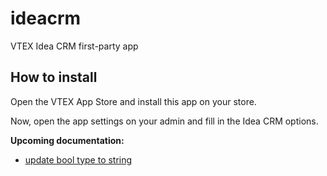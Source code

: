 # ideacrm

VTEX Idea CRM first-party app

## How to install

Open the VTEX App Store and install this app on your store.

Now, open the app settings on your admin and fill in the Idea CRM options.


**Upcoming documentation:**

 - [update bool type to string](https://github.com/vtex-apps/ideacrm/pull/5)